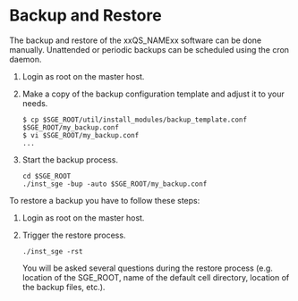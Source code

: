 # Backup and Restore 

The backup and restore of the xxQS_NAMExx software can be done manually. Unattended or periodic backups can be scheduled using the cron daemon. 

1. Login as root on the master host.

2. Make a copy of the backup configuration template and adjust it to your needs.

   ```
   $ cp $SGE_ROOT/util/install_modules/backup_template.conf $SGE_ROOT/my_backup.conf
   $ vi $SGE_ROOT/my_backup.conf
   ...
   ```
   
3. Start the backup process.

   ```
   cd $SGE_ROOT
   ./inst_sge -bup -auto $SGE_ROOT/my_backup.conf
   ```
   
To restore a backup you have to follow these steps:

1. Login as root on the master host.

2. Trigger the restore process.

   ```
   ./inst_sge -rst
   ```
   
   You will be asked several questions during the restore process (e.g. location of the SGE_ROOT, name of the default cell directory, location of the backup files, etc.).

[//]: # (Eeach file has to end with two emty lines)

